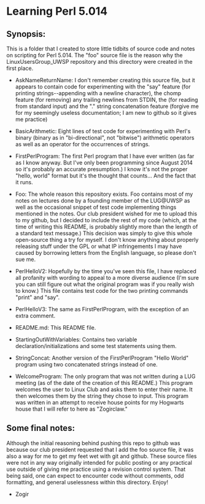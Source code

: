 # Learning Perl 5.014

## Synopsis:

This is a folder that I created to store little tidbits of source code
and notes on scripting for Perl 5.014. The "foo" source file is the
reason why the LinuxUsersGroup_UWSP repository and this directory were
created in the first place.

- AskNameReturnName: I don't remember creating this source file, but it
appears to contain code for experimenting with the "say" feature (for printing
strings--appending with a newline character), the chomp feature (for removing)
any trailing newlines from STDIN, the <STDIN> (for reading from standard input)
and the "." string concatenation feature (forgive me for my seemingly useless
documentation; I am new to github so it gives me practice)

- BasicArithmetic: Eight lines of test code for experimenting with Perl's
binary (binary as in "bi-directional", not "bitwise") arithmetic operators
as well as an operator for the occurrences of strings.

- FirstPerlProgram: The first Perl program that I have ever written (as far
as I know anyway. But I've only been programming since August 2014 so it's
probably an accurate presumption.) I know it's not the proper "hello, world"
format but it's the thought that counts... And the fact that it runs.

- Foo: The whole reason this repository exists. Foo contains most of my notes
on lectures done by a founding member of the LUG@UWSP as well as the
occasional snippet of test code implementing things mentioned in the notes.
Our club president wished for me to upload this to my github, but I decided
to include the rest of my code (which, at the time of writing this README,
is probably slightly more than the length of a standard text message.) This
decision was simply to give this whole open-source thing a try for myself.
I don't know anything about properly releasing stuff under the GPL or what
IP infringements I may have caused by borrowing letters from the English
language, so please don't sue me.

- PerlHelloV2: Hopefully by the time you've seen this file, I have replaced
all profanity with wording to appeal to a more diverse audience (I'm sure
you can still figure out what the original program was if you really wish
to know.) This file contains test code for the two printing commands "print"
and "say".

- PerlHelloV3: The same as FirstPerlProgram, with the exception of an extra
comment.

- README.md: This README file.

- StartingOutWithVariables: Contains two variable declaration/initializations
and some test statements using them.

- StringConcat: Another version of the FirstPerlProgram "Hello World" program
using two concatenated strings instead of one.

- WelcomeProgram: The only program that was not written during a LUG meeting
(as of the date of the creation of this README.) This program welcomes the
user to Linux Club and asks them to enter their name. It then welcomes them
by the string they chose to input. This program was written in an attempt to
receive house points for my Hogwarts house that I will refer to here as
"Zogirclaw."

## Some final notes:

Although the initial reasoning behind pushing this repo to github was because
our club president requested that I add the foo source file, it was also a way
for me to get my feet wet with git and github. These source files were not
in any way originally intended for public posting or any practical use outside
of giving me practice using a revision control system. That being said, one
can expect to encounter code without comments, odd formatting, and general
uselessness within this directory. Enjoy!

- Zogir
